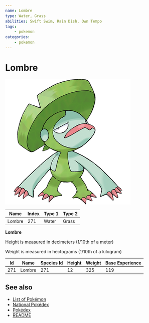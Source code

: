 ```yaml
---
name: Lombre
type: Water, Grass
abilities: Swift Swim, Rain Dish, Own Tempo
tags:
    - pokemon
categories:
    - pokemon
---
```


# Lombre


![Lombre](images/271.png)

| **Name** | **Index** | **Type 1** | **Type 2** |
|----|----|----|----|
| Lombre | 271 | Water | Grass  |

**Lombre** 


Height is measured in decimeters (1/10th of a meter)

Weight is measured in hectograms (1/10th of a kilogram)

| **Id** | **Name** | **Species Id** | **Height** | **Weight** | **Base Experience** |
|--------|----------|----------------|------------|------------|---------------------|
| 271 | Lombre | 271 | 12 | 325 | 119 |


## See also

- [List of Pokémon](../pokemon.md)
- [National Pokédex](../national_pokedex.md)
- [Pokédex](../pokedex.md)
- [README](../README.md)
